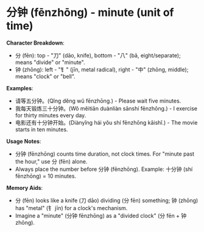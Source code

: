 # **分钟 (fēnzhōng) - minute (unit of time)**

**Character Breakdown**:  
- 分 (fēn): top - "刀" (dāo, knife), bottom - "八" (bā, eight/separate); means "divide" or "minute".  
- 钟 (zhōng): left - "钅" (jīn, metal radical), right - "中" (zhōng, middle); means "clock" or "bell".

**Examples**:  
- 请等五分钟。(Qǐng děng wǔ fēnzhōng.) - Please wait five minutes.  
- 我每天锻炼三十分钟。(Wǒ měitiān duànliàn sānshí fēnzhōng.) - I exercise for thirty minutes every day.  
- 电影还有十分钟开始。(Diànyǐng hái yǒu shí fēnzhōng kāishǐ.) - The movie starts in ten minutes.

**Usage Notes**:  
- 分钟 (fēnzhōng) counts time duration, not clock times. For "minute past the hour," use 分 (fēn) alone.  
- Always place the number before 分钟 (fēnzhōng). Example: 十分钟 (shí fēnzhōng) = 10 minutes.

**Memory Aids**:  
- 分 (fēn) looks like a knife (刀 dāo) dividing (分 fēn) something; 钟 (zhōng) has "metal" (钅 jīn) for a clock's mechanism.  
- Imagine a "minute" (分钟 fēnzhōng) as a "divided clock" (分 fēn + 钟 zhōng).